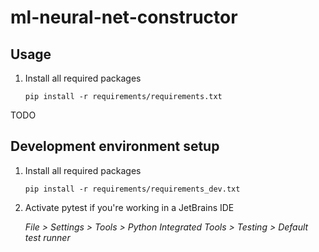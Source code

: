 # ml-neural-net-constructor

## Usage

1. Install all required packages

    ```pip install -r requirements/requirements.txt```

TODO

## Development environment setup

1. Install all required packages

    ```pip install -r requirements/requirements_dev.txt```

1. Activate pytest if you're working in a JetBrains IDE

    *File > Settings > Tools > Python Integrated Tools > Testing > Default test runner*

